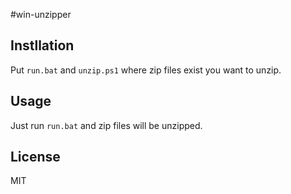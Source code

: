 #win-unzipper

## Instllation
Put `run.bat` and `unzip.ps1` where zip files exist you want to unzip. 

## Usage
Just run `run.bat` and zip files will be unzipped.

## License
MIT
